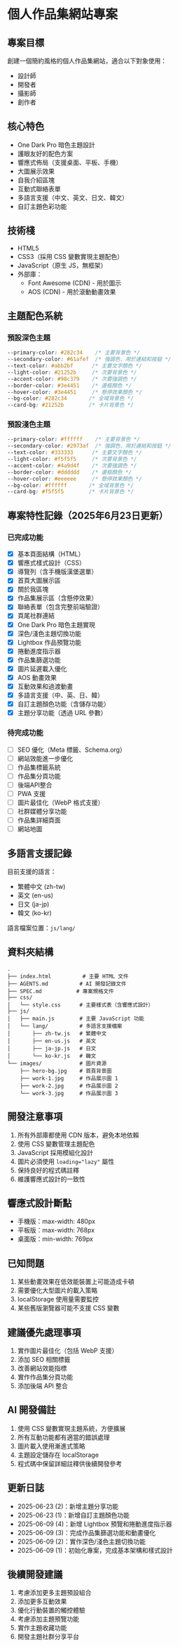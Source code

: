 # 個人作品集網站專案

## 專案目標
創建一個簡約風格的個人作品集網站，適合以下對象使用：
- 設計師
- 開發者
- 攝影師
- 創作者

## 核心特色
- One Dark Pro 暗色主題設計
- 護眼友好的配色方案
- 響應式佈局（支援桌面、平板、手機）
- 大圖展示效果
- 自我介紹區塊
- 互動式聯絡表單
- 多語言支援（中文、英文、日文、韓文）
- 自訂主題色彩功能

## 技術棧
- HTML5
- CSS3（採用 CSS 變數實現主題配色）
- JavaScript（原生 JS，無框架）
- 外部庫：
  - Font Awesome (CDN) - 用於圖示
  - AOS (CDN) - 用於滾動動畫效果

## 主題配色系統
### 預設深色主題
```css
--primary-color: #282c34    /* 主要背景色 */
--secondary-color: #61afef  /* 強調色，用於連結和按鈕 */
--text-color: #abb2bf      /* 主要文字顏色 */
--light-color: #21252b     /* 次要背景色 */
--accent-color: #98c379    /* 次要強調色 */
--border-color: #3e4451    /* 邊框顏色 */
--hover-color: #3e4451     /* 懸停效果顏色 */
--bg-color: #282c34       /* 全域背景色 */
--card-bg: #21252b        /* 卡片背景色 */
```

### 預設淺色主題
```css
--primary-color: #ffffff    /* 主要背景色 */
--secondary-color: #2973af  /* 強調色，用於連結和按鈕 */
--text-color: #333333      /* 主要文字顏色 */
--light-color: #f5f5f5     /* 次要背景色 */
--accent-color: #4a9d4f    /* 次要強調色 */
--border-color: #dddddd    /* 邊框顏色 */
--hover-color: #eeeeee     /* 懸停效果顏色 */
--bg-color: #ffffff       /* 全域背景色 */
--card-bg: #f5f5f5        /* 卡片背景色 */
```

## 專案特性記錄（2025年6月23日更新）

### 已完成功能
- [x] 基本頁面結構（HTML）
- [x] 響應式樣式設計（CSS）
- [x] 導覽列（含手機版漢堡選單）
- [x] 首頁大圖展示區
- [x] 關於我區塊
- [x] 作品集展示區（含懸停效果）
- [x] 聯絡表單（包含完整前端驗證）
- [x] 頁尾社群連結
- [x] One Dark Pro 暗色主題實現
- [x] 深色/淺色主題切換功能
- [x] Lightbox 作品預覽功能
- [x] 捲動進度指示器
- [x] 作品集篩選功能
- [x] 圖片延遲載入優化
- [x] AOS 動畫效果
- [x] 互動效果和過渡動畫
- [x] 多語言支援（中、英、日、韓）
- [x] 自訂主題顏色功能（含儲存功能）
- [x] 主題分享功能（透過 URL 參數）

### 待完成功能
- [ ] SEO 優化（Meta 標籤、Schema.org）
- [ ] 網站效能進一步優化
- [ ] 作品集標籤系統
- [ ] 作品集分頁功能
- [ ] 後端API整合
- [ ] PWA 支援
- [ ] 圖片最佳化（WebP 格式支援）
- [ ] 社群媒體分享功能
- [ ] 作品集詳細頁面
- [ ] 網站地圖

## 多語言支援記錄
目前支援的語言：
- 繁體中文 (zh-tw)
- 英文 (en-us)
- 日文 (ja-jp)
- 韓文 (ko-kr)

語言檔案位置：`js/lang/`

## 資料夾結構
```
.
├── index.html          # 主要 HTML 文件
├── AGENTS.md          # AI 開發記錄文件
├── SPEC.md           # 專案規格文件
├── css/
│   └── style.css      # 主要樣式表（含響應式設計）
├── js/
│   ├── main.js        # 主要 JavaScript 功能
│   └── lang/          # 多語言支援檔案
│       ├── zh-tw.js   # 繁體中文
│       ├── en-us.js   # 英文
│       ├── ja-jp.js   # 日文
│       └── ko-kr.js   # 韓文
└── images/            # 圖片資源
    ├── hero-bg.jpg    # 首頁背景圖
    ├── work-1.jpg     # 作品展示圖 1
    ├── work-2.jpg     # 作品展示圖 2
    └── work-3.jpg     # 作品展示圖 3
```

## 開發注意事項
1. 所有外部庫都使用 CDN 版本，避免本地依賴
2. 使用 CSS 變數管理主題配色
3. JavaScript 採用模組化設計
4. 圖片必須使用 `loading="lazy"` 屬性
5. 保持良好的程式碼註釋
6. 維護響應式設計的一致性

## 響應式設計斷點
- 手機版：max-width: 480px
- 平板版：max-width: 768px
- 桌面版：min-width: 769px

## 已知問題
1. 某些動畫效果在低效能裝置上可能造成卡頓
2. 需要優化大型圖片的載入策略
3. localStorage 使用量需要監控
4. 某些舊版瀏覽器可能不支援 CSS 變數

## 建議優先處理事項
1. 實作圖片最佳化（包括 WebP 支援）
2. 添加 SEO 相關標籤
3. 改善網站效能指標
4. 實作作品集分頁功能
5. 添加後端 API 整合

## AI 開發備註
1. 使用 CSS 變數實現主題系統，方便擴展
2. 所有互動功能都有適當的錯誤處理
3. 圖片載入使用漸進式策略
4. 主題設定儲存在 localStorage
5. 程式碼中保留詳細註釋供後續開發參考

## 更新日誌
- 2025-06-23 (2)：新增主題分享功能
- 2025-06-23 (1)：新增自訂主題顏色功能
- 2025-06-09 (4)：新增 Lightbox 預覽和捲動進度指示器
- 2025-06-09 (3)：完成作品集篩選功能和動畫優化
- 2025-06-09 (2)：實作深色/淺色主題切換功能
- 2025-06-09 (1)：初始化專案，完成基本架構和樣式設計

## 後續開發建議
1. 考慮添加更多主題預設組合
2. 添加更多互動效果
3. 優化行動裝置的觸控體驗
4. 考慮添加主題預覽功能
5. 實作主題收藏功能
6. 開發主題社群分享平台